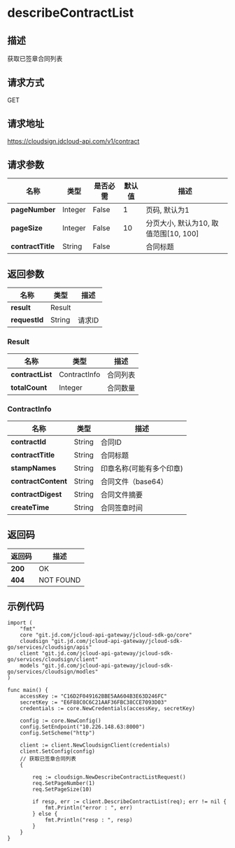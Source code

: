 # describeContractList


## 描述
获取已签章合同列表

## 请求方式
GET

## 请求地址
https://cloudsign.jdcloud-api.com/v1/contract


## 请求参数
| 名称              | 类型    | 是否必需 | 默认值 | 描述                                  |
| ----------------- | ------- | -------- | ------ | ------------------------------------- |
| **pageNumber**    | Integer | False    | 1      | 页码, 默认为1                         |
| **pageSize**      | Integer | False    | 10     | 分页大小, 默认为10, 取值范围[10, 100] |
| **contractTitle** | String  | False    |        | 合同标题                              |


## 返回参数
| 名称          | 类型              | 描述   |
| ------------- | ----------------- | ------ |
| **result**    | Result |        |
| **requestId** | String            | 请求ID |

### <div id="result">Result</div>
| 名称             | 类型                            | 描述     |
| ---------------- | ------------------------------- | -------- |
| **contractList** | ContractInfo | 合同列表 |
| **totalCount**   | Integer                         | 合同数量 |
### <div id="contractinfo">ContractInfo</div>
| 名称                | 类型     | 描述                     |
| ------------------- | -------- | ------------------------ |
| **contractId**      | String   | 合同ID                   |
| **contractTitle**   | String   | 合同标题                 |
| **stampNames**      | String | 印章名称(可能有多个印章) |
| **contractContent** | String   | 合同文件（base64）       |
| **contractDigest**  | String   | 合同文件摘要             |
| **createTime**      | String   | 合同签章时间             |

## 返回码
| 返回码  | 描述      |
| ------- | --------- |
| **200** | OK        |
| **404** | NOT FOUND |

## 示例代码

```
import (
	"fmt"
	core "git.jd.com/jcloud-api-gateway/jcloud-sdk-go/core"
	cloudsign "git.jd.com/jcloud-api-gateway/jcloud-sdk-go/services/cloudsign/apis"
	client "git.jd.com/jcloud-api-gateway/jcloud-sdk-go/services/cloudsign/client"
	models "git.jd.com/jcloud-api-gateway/jcloud-sdk-go/services/cloudsign/modles"
)

func main() {
	accessKey := "C16D2F049162BBE5AA604B3E63D246FC"
	secretKey := "E6F88C0C6C21AAF36FBC38CCE7093D03"
	credentials := core.NewCredentials(accessKey, secretKey)
	
	config := core.NewConfig()
	config.SetEndpoint("10.226.148.63:8000")
	config.SetScheme("http")

	client := client.NewCloudsignClient(credentials)
	client.SetConfig(config)
	// 获取已签章合同列表
	{

		req := cloudsign.NewDescribeContractListRequest()
		req.SetPageNumber(1)
		req.SetPageSize(10)

		if resp, err := client.DescribeContractList(req); err != nil {
			fmt.Println("error : ", err)
		} else {
			fmt.Println("resp : ", resp)
		}
	}
}
```


